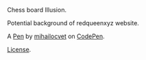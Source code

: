 Chess board Illusion.

Potential background of redqueenxyz website.

A [Pen](https://codepen.io/mihailocvet/pen/XgKJYW) by [mihailocvet](http://codepen.io/mihailocvet) on [CodePen](http://codepen.io/).

[License](https://codepen.io/mihailocvet/pen/XgKJYW/license).